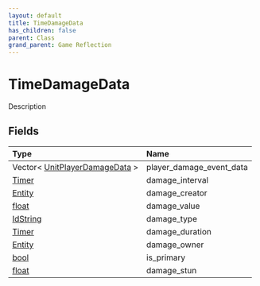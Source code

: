 ```yaml
---
layout: default
title: TimeDamageData
has_children: false
parent: Class
grand_parent: Game Reflection
---
```

# TimeDamageData
Description 

## Fields
| Type | Name |
|:-------------|:--------------|
| Vector< [UnitPlayerDamageData](/game-reflection/classes/unit_player_damage_data.md) > | player_damage_event_data |
| [Timer](/game-reflection/classes/timer.md) | damage_interval |
| [Entity](/game-reflection/classes/entity.md) | damage_creator |
| [float](/game-reflection/components/float.md) | damage_value |
| [IdString](/game-reflection/components/id_string.md) | damage_type |
| [Timer](/game-reflection/classes/timer.md) | damage_duration |
| [Entity](/game-reflection/classes/entity.md) | damage_owner |
| [bool](/game-reflection/components/bool.md) | is_primary |
| [float](/game-reflection/components/float.md) | damage_stun |
